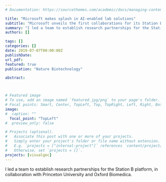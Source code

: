 ```yaml
---
# Documentation: https://sourcethemes.com/academic/docs/managing-content/

title: "Microsoft makes splash in AI-enabled lab solutions"
subtitle: "Microsoft unveils the first collaborations for its Station B, a platform to automate lab experiments so scientists can test and reproduce ever-more-complex designs. - <a href = https://www.nature.com/articles/d41587-019-00018-3>Nature Biotechnology</a>"
summary: "I led a team to establish research partnerships for the Station B platform, in collaboration with Princeton University and Oxford Biomedica."
authors: []

tags: []
categories: []
date: 2019-07-07T00:00:00Z
publishDate:
url_pdf: 
featured: true
publication: "Nature Biotechnology"

abstract:



# Featured image
# To use, add an image named `featured.jpg/png` to your page's folder.
# Focal points: Smart, Center, TopLeft, Top, TopRight, Left, Right, BottomLeft, Bottom, BottomRight.
image: 
#  caption: ""
  focal_point: "TopLeft"
#  preview_only: false

# Projects (optional).
#   Associate this post with one or more of your projects.
#   Simply enter your project's folder or file name without extension.
#   E.g. `projects = ["internal-project"]` references `content/project/deep-learning/index.md`.
#   Otherwise, set `projects = []`.
projects: [visualgec]
---
```


I led a team to establish research partnerships for the Station B platform, in collaboration with Princeton University and Oxford Biomedica.